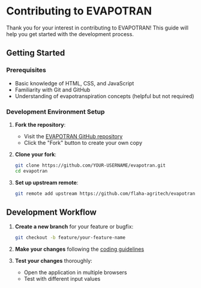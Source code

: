 # Contributing to EVAPOTRAN

Thank you for your interest in contributing to EVAPOTRAN! This guide will help you get started with the development process.

## Getting Started

### Prerequisites

- Basic knowledge of HTML, CSS, and JavaScript
- Familiarity with Git and GitHub
- Understanding of evapotranspiration concepts (helpful but not required)

### Development Environment Setup

1. **Fork the repository**:
   - Visit the [EVAPOTRAN GitHub repository](https://github.com/flaha-agritech/evapotran)
   - Click the "Fork" button to create your own copy

2. **Clone your fork**:
   ```bash
   git clone https://github.com/YOUR-USERNAME/evapotran.git
   cd evapotran
   ```

3. **Set up upstream remote**:
   ```bash
   git remote add upstream https://github.com/flaha-agritech/evapotran.git
   ```

## Development Workflow

1. **Create a new branch** for your feature or bugfix:
   ```bash
   git checkout -b feature/your-feature-name
   ```

2. **Make your changes** following the [coding guidelines](code-guidelines.md)

3. **Test your changes** thoroughly:
   - Open the application in multiple browsers
   - Test with different input values
  